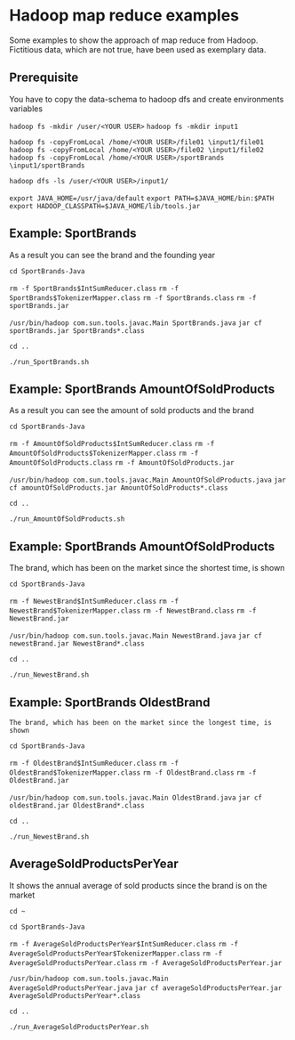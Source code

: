 # Hadoop map reduce examples

Some examples to show the approach of map reduce from Hadoop.
Fictitious data, which are not true, have been used as exemplary data.

## Prerequisite

You have to copy the data-schema to hadoop dfs and create environments variables

`hadoop fs -mkdir /user/<YOUR USER>`
`hadoop fs -mkdir input1`

`hadoop fs -copyFromLocal /home/<YOUR USER>/file01 \input1/file01`
`hadoop fs -copyFromLocal /home/<YOUR USER>/file02 \input1/file02`
`hadoop fs -copyFromLocal /home/<YOUR USER>/sportBrands \input1/sportBrands`

`hadoop dfs -ls /user/<YOUR USER>/input1/`

`export JAVA_HOME=/usr/java/default`
`export PATH=$JAVA_HOME/bin:$PATH`
`export HADOOP_CLASSPATH=$JAVA_HOME/lib/tools.jar`

## Example: SportBrands

As a result you can see the brand and the founding year

`cd SportBrands-Java`

`rm -f SportBrands$IntSumReducer.class`
`rm -f SportBrands$TokenizerMapper.class`
`rm -f SportBrands.class`
`rm -f sportBrands.jar`

`/usr/bin/hadoop com.sun.tools.javac.Main SportBrands.java`
`jar cf sportBrands.jar SportBrands*.class`

`cd ..`

`./run_SportBrands.sh`


## Example: SportBrands AmountOfSoldProducts 

As a result you can see the amount of sold products and the brand 

`cd SportBrands-Java`

`rm -f AmountOfSoldProducts$IntSumReducer.class`
`rm -f AmountOfSoldProducts$TokenizerMapper.class`
`rm -f AmountOfSoldProducts.class`
`rm -f AmountOfSoldProducts.jar`

`/usr/bin/hadoop com.sun.tools.javac.Main AmountOfSoldProducts.java`
`jar cf amountOfSoldProducts.jar AmountOfSoldProducts*.class`

`cd ..`

`./run_AmountOfSoldProducts.sh`

## Example: SportBrands AmountOfSoldProducts 

The brand, which has been on the market since the shortest time, is shown

`cd SportBrands-Java`

`rm -f NewestBrand$IntSumReducer.class`
`rm -f NewestBrand$TokenizerMapper.class`
`rm -f NewestBrand.class`
`rm -f NewestBrand.jar`

`/usr/bin/hadoop com.sun.tools.javac.Main NewestBrand.java`
`jar cf newestBrand.jar NewestBrand*.class`

`cd ..`

`./run_NewestBrand.sh`


## Example: SportBrands OldestBrand 

`The brand, which has been on the market since the longest time, is shown`

`cd SportBrands-Java`

`rm -f OldestBrand$IntSumReducer.class`
`rm -f OldestBrand$TokenizerMapper.class`
`rm -f OldestBrand.class`
`rm -f OldestBrand.jar`

`/usr/bin/hadoop com.sun.tools.javac.Main OldestBrand.java`
`jar cf oldestBrand.jar OldestBrand*.class`

`cd ..`

`./run_NewestBrand.sh`

## AverageSoldProductsPerYear

It shows the annual average of sold products since the brand is on the market 

`cd ~`

`cd SportBrands-Java`

`rm -f AverageSoldProductsPerYear$IntSumReducer.class`
`rm -f AverageSoldProductsPerYear$TokenizerMapper.class`
`rm -f AverageSoldProductsPerYear.class`
`rm -f AverageSoldProductsPerYear.jar`

`/usr/bin/hadoop com.sun.tools.javac.Main AverageSoldProductsPerYear.java`
`jar cf averageSoldProductsPerYear.jar AverageSoldProductsPerYear*.class`

`cd ..`

`./run_AverageSoldProductsPerYear.sh`
